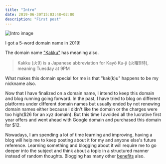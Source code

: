 ```yaml
---
title: "Intro"
date: 2019-06-30T15:03:48+02:00
description: "First post"
---
```


![Intro image](/images/posts/intro.png)

I got a 5-word domain name in 2019!

The domain name ["Kakku"](https://en.wikipedia.org/wiki/Kakku) has meaning also.

> Kakku (火9) is a Japanese abbreviation for Kayō Ku-ji (火曜9時), meaning Tuesday at 9PM

What makes this domain special for me is that "kak(k)u" happens to be my nickname also.

Now that I have finalized on a domain name, I intend to keep this domain and blog running going forward. In the past, I have tried to blog on different platforms under different domain names but usually ended by not renewing domain names either because I didn't like the domain or the charges were too high($26 for an xyz domain). But this time I avoided all the lucrative first year offers and went ahead with Google domain and purchased this domain for $12.

Nowadays, I am spending a lot of time learning and improving, having a blog will help me to keep posting about it for my and anyone else's future reference. Learning something and blogging about it will require me to go deeper into the subject and think about a topic in a structured manner instead of random thoughts. Blogging has many other [benefits](https://www.freecodecamp.org/news/every-developer-should-have-a-blog-heres-why-and-how-to-stick-with-it-5fd55a247fbf/) also.
